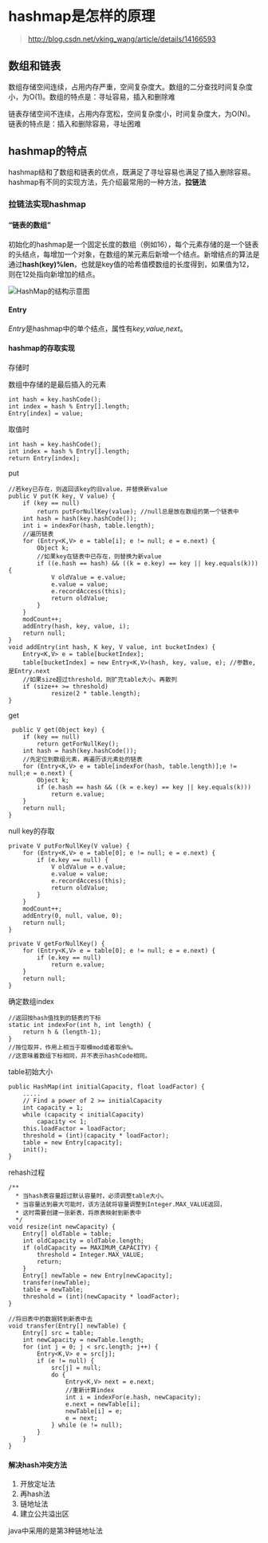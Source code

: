 # hashmap是怎样的原理

> http://blog.csdn.net/vking_wang/article/details/14166593

## 数组和链表
数组存储空间连续，占用内存严重，空间复杂度大。数组的二分查找时间复杂度小，为O(1)。数组的特点是：寻址容易，插入和删除难

链表存储空间不连续，占用内存宽松，空间复杂度小，时间复杂度大，为O(N)。链表的特点是：插入和删除容易，寻址困难

## hashmap的特点
hashmap结和了数组和链表的优点，既满足了寻址容易也满足了插入删除容易。hashmap有不同的实现方法，先介绍最常用的一种方法，**拉链法**

### 拉链法实现hashmap

#### “链表的数组”

初始化的hashmap是一个固定长度的数组（例如16），每个元素存储的是一个链表的头结点，每增加一个对象，在数组的某元素后新增一个结点。新增结点的算法是通过**hash(key)%len**，也就是key值的哈希值模数组的长度得到，如果值为12，则在12处指向新增加的结点。

![HashMap的结构示意图](https://ooo.0o0.ooo/2017/04/17/58f4772403807.png)

#### Entry
*Entry*是hashmap中的单个结点，属性有*key,value,next*。


#### hashmap的存取实现
存储时

数组中存储的是最后插入的元素

    int hash = key.hashCode();
    int index = hash % Entry[].length;
    Entry[index] = value;

取值时

    int hash = key.hashCode();
    int index = hash % Entry[].length;
    return Entry[index];

put

    //若key已存在，则返回该key的旧value，并替换新value
    public V put(K key, V value) {
        if (key == null)
            return putForNullKey(value); //null总是放在数组的第一个链表中
        int hash = hash(key.hashCode());
        int i = indexFor(hash, table.length);
        //遍历链表
        for (Entry<K,V> e = table[i]; e != null; e = e.next) {
            Object k;
            //如果key在链表中已存在，则替换为新value
            if ((e.hash == hash) && ((k = e.key) == key || key.equals(k))) {
                V oldValue = e.value;
                e.value = value;
                e.recordAccess(this);
                return oldValue;
            }
        }
        modCount++;
        addEntry(hash, key, value, i);
        return null;
    }
    void addEntry(int hash, K key, V value, int bucketIndex) {
        Entry<K,V> e = table[bucketIndex];
        table[bucketIndex] = new Entry<K,V>(hash, key, value, e); //参数e, 是Entry.next
        //如果size超过threshold，则扩充table大小。再散列
        if (size++ >= threshold)
                resize(2 * table.length);
    }

get

     public V get(Object key) {
        if (key == null)
            return getForNullKey();
        int hash = hash(key.hashCode());
        //先定位到数组元素，再遍历该元素处的链表
        for (Entry<K,V> e = table[indexFor(hash, table.length)];e != null;e = e.next) {
            Object k;
            if (e.hash == hash && ((k = e.key) == key || key.equals(k)))
                return e.value;
        }
        return null;
    }

null key的存取

    private V putForNullKey(V value) {
        for (Entry<K,V> e = table[0]; e != null; e = e.next) {
            if (e.key == null) {
                V oldValue = e.value;
                e.value = value;
                e.recordAccess(this);
                return oldValue;
            }
        }
        modCount++;
        addEntry(0, null, value, 0);
        return null;
    }
 
    private V getForNullKey() {
        for (Entry<K,V> e = table[0]; e != null; e = e.next) {
            if (e.key == null)
                return e.value;
        }
        return null;
    }

确定数组index

    //返回按hash值找到的链表的下标
    static int indexFor(int h, int length) {
        return h & (length-1);
    }
    //按位取并，作用上相当于取模mod或者取余%。
    //这意味着数组下标相同，并不表示hashCode相同。

table初始大小

    public HashMap(int initialCapacity, float loadFactor) {
        .....
        // Find a power of 2 >= initialCapacity
        int capacity = 1;
        while (capacity < initialCapacity)
            capacity << 1;
        this.loadFactor = loadFactor;
        threshold = (int)(capacity * loadFactor);
        table = new Entry[capacity];
        init();
    }

rehash过程

    /**
      * 当hash表容量超过默认容量时，必须调整table大小。
      * 当容量达到最大可能时，该方法就将容量调整到Integer.MAX_VALUE返回，
      * 这时需要创建一张新表，将原表映射到新表中
      */
    void resize(int newCapacity) {
        Entry[] oldTable = table;
        int oldCapacity = oldTable.length;
        if (oldCapacity == MAXIMUM_CAPACITY) {
            threshold = Integer.MAX_VALUE;
            return;
        }
        Entry[] newTable = new Entry[newCapacity];
        transfer(newTable);
        table = newTable;
        threshold = (int)(newCapacity * loadFactor);
    }

    //将旧表中的数据转到新表中去
    void transfer(Entry[] newTable) {
        Entry[] src = table;
        int newCapacity = newTable.length;
        for (int j = 0; j < src.length; j++) {
            Entry<K,V> e = src[j];
            if (e != null) {
                src[j] = null;
                do {
                    Entry<K,V> next = e.next;
                    //重新计算index
                    int i = indexFor(e.hash, newCapacity);
                    e.next = newTable[i];
                    newTable[i] = e;
                    e = next;
                } while (e != null);
            }
        }
    }

#### 解决hash冲突方法
1. 开放定址法
2. 再hash法
3. 链地址法
4. 建立公共溢出区

java中采用的是第3种链地址法